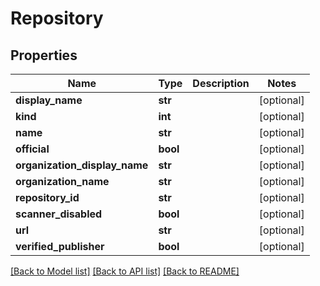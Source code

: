 # Repository

## Properties
Name | Type | Description | Notes
------------ | ------------- | ------------- | -------------
**display_name** | **str** |  | [optional] 
**kind** | **int** |  | [optional] 
**name** | **str** |  | [optional] 
**official** | **bool** |  | [optional] 
**organization_display_name** | **str** |  | [optional] 
**organization_name** | **str** |  | [optional] 
**repository_id** | **str** |  | [optional] 
**scanner_disabled** | **bool** |  | [optional] 
**url** | **str** |  | [optional] 
**verified_publisher** | **bool** |  | [optional] 

[[Back to Model list]](../README.md#documentation-for-models) [[Back to API list]](../README.md#documentation-for-api-endpoints) [[Back to README]](../README.md)

